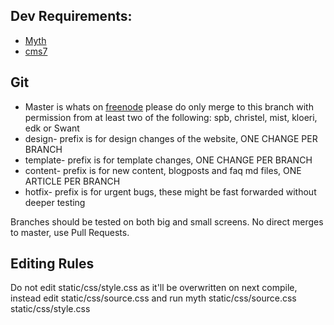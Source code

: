 ## Dev Requirements:

* [Myth](http://www.myth.io/)
* [cms7](https://github.com/edk0/cms7)

## Git

* Master is whats on [freenode](https://freenode.net) please do only merge to this branch with permission from at least two of the following: spb, christel, mist, kloeri, edk or Swant
* design- prefix is for design changes of the website, ONE CHANGE PER BRANCH
* template- prefix is for template changes, ONE CHANGE PER BRANCH
* content- prefix is for new content, blogposts and faq md files, ONE ARTICLE PER BRANCH
* hotfix- prefix is for urgent bugs, these might be fast forwarded without deeper testing

Branches should be tested on both big and small screens.
No direct merges to master, use Pull Requests.

## Editing Rules

Do not edit static/css/style.css as it'll be overwritten on next compile, instead edit static/css/source.css and run myth static/css/source.css static/css/style.css